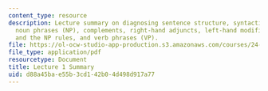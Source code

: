 ```yaml
---
content_type: resource
description: Lecture summary on diagnosing sentence structure, syntactic structure,
  noun phrases (NP), complements, right-hand adjuncts, left-hand modifiers of N, semantics
  and the NP rules, and verb phrases (VP).
file: https://ol-ocw-studio-app-production.s3.amazonaws.com/courses/24-902-language-and-its-structure-ii-syntax-fall-2003/d88a45bae55b3cd142b04d498d917a77_ln1.pdf
file_type: application/pdf
resourcetype: Document
title: Lecture 1 Summary
uid: d88a45ba-e55b-3cd1-42b0-4d498d917a77
---
```

